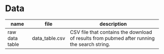 # Data

| name           | file           | description                                                                                  |
|----------------|----------------|----------------------------------------------------------------------------------------------|
| raw data table | data_table.csv | CSV file that contains the download of results from pubmed after running the search string.  |